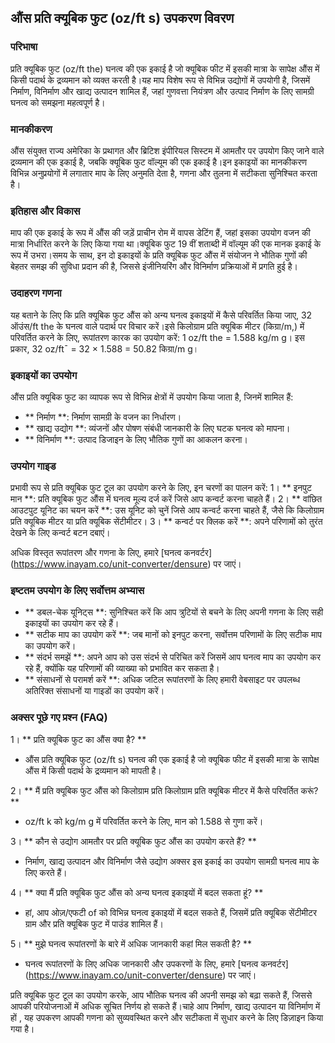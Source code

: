 ## औंस प्रति क्यूबिक फुट (oz/ft s) उपकरण विवरण

### परिभाषा
प्रति क्यूबिक फुट (oz/ft the) घनत्व की एक इकाई है जो क्यूबिक फीट में इसकी मात्रा के सापेक्ष औंस में किसी पदार्थ के द्रव्यमान को व्यक्त करती है।यह माप विशेष रूप से विभिन्न उद्योगों में उपयोगी है, जिसमें निर्माण, विनिर्माण और खाद्य उत्पादन शामिल हैं, जहां गुणवत्ता नियंत्रण और उत्पाद निर्माण के लिए सामग्री घनत्व को समझना महत्वपूर्ण है।

### मानकीकरण
औंस संयुक्त राज्य अमेरिका के प्रथागत और ब्रिटिश इंपीरियल सिस्टम में आमतौर पर उपयोग किए जाने वाले द्रव्यमान की एक इकाई है, जबकि क्यूबिक फुट वॉल्यूम की एक इकाई है।इन इकाइयों का मानकीकरण विभिन्न अनुप्रयोगों में लगातार माप के लिए अनुमति देता है, गणना और तुलना में सटीकता सुनिश्चित करता है।

### इतिहास और विकास
माप की एक इकाई के रूप में औंस की जड़ें प्राचीन रोम में वापस डेटिंग हैं, जहां इसका उपयोग वजन की मात्रा निर्धारित करने के लिए किया गया था।क्यूबिक फुट 19 वीं शताब्दी में वॉल्यूम की एक मानक इकाई के रूप में उभरा।समय के साथ, इन दो इकाइयों के प्रति क्यूबिक फुट औंस में संयोजन ने भौतिक गुणों की बेहतर समझ की सुविधा प्रदान की है, जिससे इंजीनियरिंग और विनिर्माण प्रक्रियाओं में प्रगति हुई है।

### उदाहरण गणना
यह बताने के लिए कि प्रति क्यूबिक फुट औंस को अन्य घनत्व इकाइयों में कैसे परिवर्तित किया जाए, 32 ऑउंस/ft the के घनत्व वाले पदार्थ पर विचार करें।इसे किलोग्राम प्रति क्यूबिक मीटर (किग्रा/m,) में परिवर्तित करने के लिए, रूपांतरण कारक का उपयोग करें:
1 oz/ft the = 1.588 kg/m g।
इस प्रकार, 32 oz/ft¯ = 32 × 1.588 = 50.82 किग्रा/m g।

### इकाइयों का उपयोग
औंस प्रति क्यूबिक फुट का व्यापक रूप से विभिन्न क्षेत्रों में उपयोग किया जाता है, जिनमें शामिल हैं:
- ** निर्माण **: निर्माण सामग्री के वजन का निर्धारण।
- ** खाद्य उद्योग **: व्यंजनों और पोषण संबंधी जानकारी के लिए घटक घनत्व को मापना।
- ** विनिर्माण **: उत्पाद डिजाइन के लिए भौतिक गुणों का आकलन करना।

### उपयोग गाइड
प्रभावी रूप से प्रति क्यूबिक फुट टूल का उपयोग करने के लिए, इन चरणों का पालन करें:
1। ** इनपुट मान **: प्रति क्यूबिक फुट औंस में घनत्व मूल्य दर्ज करें जिसे आप कन्वर्ट करना चाहते हैं।
2। ** वांछित आउटपुट यूनिट का चयन करें **: उस यूनिट को चुनें जिसे आप कन्वर्ट करना चाहते हैं, जैसे कि किलोग्राम प्रति क्यूबिक मीटर या प्रति क्यूबिक सेंटीमीटर।
3। ** कन्वर्ट पर क्लिक करें **: अपने परिणामों को तुरंत देखने के लिए कन्वर्ट बटन दबाएं।

अधिक विस्तृत रूपांतरण और गणना के लिए, हमारे [घनत्व कनवर्टर] (https://www.inayam.co/unit-converter/densure) पर जाएं।

### इष्टतम उपयोग के लिए सर्वोत्तम अभ्यास
- ** डबल-चेक यूनिट्स **: सुनिश्चित करें कि आप त्रुटियों से बचने के लिए अपनी गणना के लिए सही इकाइयों का उपयोग कर रहे हैं।
- ** सटीक माप का उपयोग करें **: जब मानों को इनपुट करना, सर्वोत्तम परिणामों के लिए सटीक माप का उपयोग करें।
- ** संदर्भ समझें **: अपने आप को उस संदर्भ से परिचित करें जिसमें आप घनत्व माप का उपयोग कर रहे हैं, क्योंकि यह परिणामों की व्याख्या को प्रभावित कर सकता है।
- ** संसाधनों से परामर्श करें **: अधिक जटिल रूपांतरणों के लिए हमारी वेबसाइट पर उपलब्ध अतिरिक्त संसाधनों या गाइडों का उपयोग करें।

### अक्सर पूछे गए प्रश्न (FAQ)

1। ** प्रति क्यूबिक फुट का औंस क्या है? **
- औंस प्रति क्यूबिक फुट (oz/ft s) घनत्व की एक इकाई है जो क्यूबिक फीट में इसकी मात्रा के सापेक्ष औंस में किसी पदार्थ के द्रव्यमान को मापती है।

2। ** मैं प्रति क्यूबिक फुट औंस को किलोग्राम प्रति किलोग्राम प्रति क्यूबिक मीटर में कैसे परिवर्तित करूं? **
- oz/ft k को kg/m g में परिवर्तित करने के लिए, मान को 1.588 से गुणा करें।

3। ** कौन से उद्योग आमतौर पर प्रति क्यूबिक फुट औंस का उपयोग करते हैं? **
- निर्माण, खाद्य उत्पादन और विनिर्माण जैसे उद्योग अक्सर इस इकाई का उपयोग सामग्री घनत्व माप के लिए करते हैं।

4। ** क्या मैं प्रति क्यूबिक फुट औंस को अन्य घनत्व इकाइयों में बदल सकता हूं? **
- हां, आप ओज़/एफटी of को विभिन्न घनत्व इकाइयों में बदल सकते हैं, जिसमें प्रति क्यूबिक सेंटीमीटर ग्राम और प्रति क्यूबिक फुट में पाउंड शामिल हैं।

5। ** मुझे घनत्व रूपांतरणों के बारे में अधिक जानकारी कहां मिल सकती है? **
- घनत्व रूपांतरणों के लिए अधिक जानकारी और उपकरणों के लिए, हमारे [घनत्व कनवर्टर] (https://www.inayam.co/unit-converter/densure) पर जाएं।

प्रति क्यूबिक फुट टूल का उपयोग करके, आप भौतिक घनत्व की अपनी समझ को बढ़ा सकते हैं, जिससे आपकी परियोजनाओं में अधिक सूचित निर्णय हो सकते हैं।चाहे आप निर्माण, खाद्य उत्पादन या विनिर्माण में हों , यह उपकरण आपकी गणना को सुव्यवस्थित करने और सटीकता में सुधार करने के लिए डिज़ाइन किया गया है।